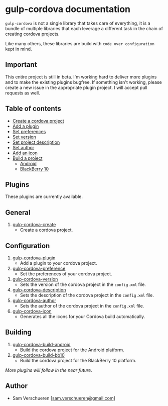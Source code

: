 # gulp-cordova documentation

`gulp-cordova` is not a single library that takes care of everything, it is a bundle of multiple libraries
that each leverage a different task in the chain of creating cordova projects.

Like many others, these libraries are build with ```code over configuration``` kept in mind.

## Important

This entire project is still in beta. I'm working hard to deliver more plugins and to make the existing plugins
bugfree. If something isn't working, please create a new issue in the appropriate plugin project. I will
accept pull requests as well.

## Table of contents

- [Create a cordova project](doc/create.md)
- [Add a plugin](doc/plugin.md)
- [Set preferences](doc/preferences.md)
- [Set version](doc/version.md)
- [Set project description](doc/description.md)
- [Set author](doc/author.md)
- [Add an icon](doc/icon.md)
- [Build a project](doc/build)
    - [Android](doc/build/android.md)
    - [BlackBerry 10](doc/build/blackberry10.md)

## Plugins

These plugins are currently available.

## General

1. [gulp-cordova-create](https://github.com/SamVerschueren/gulp-cordova-create)
    - Create a cordova project.
    
## Configuration 

1. [gulp-cordova-plugin](https://github.com/SamVerschueren/gulp-cordova-plugin)
    - Add a plugin to your cordova project.
2. [gulp-cordova-preference](https://github.com/SamVerschueren/gulp-cordova-preference)
    - Set the preferences of your cordova project.
3. [gulp-cordova-version](https://github.com/SamVerschueren/gulp-cordova-version)
    - Sets the version of the cordova project in the `config.xml` file.
4. [gulp-cordova-description](https://github.com/SamVerschueren/gulp-cordova-description)
    - Sets the description of the cordova project in the `config.xml` file.
5. [gulp-cordova-author](https://github.com/SamVerschueren/gulp-cordova-author)
    - Sets the author of the cordova project in the `config.xml` file.
6. [gulp-cordova-icon](https://github.com/SamVerschueren/gulp-cordova-icon)
    - Generates all the icons for your Cordova build automatically.
    
## Building

1. [gulp-cordova-build-android](https://github.com/SamVerschueren/gulp-cordova-build-android)
    - Build the cordova project for the Android platform.
2. [gulp-cordova-build-bb10](https://github.com/SamVerschueren/gulp-cordova-build-bb10)
    - Build the cordova project for the BlackBerry 10 platform.

*More plugins will follow in the near future.*

## Author

- Sam Verschueren [<sam.verschueren@gmail.com>]
